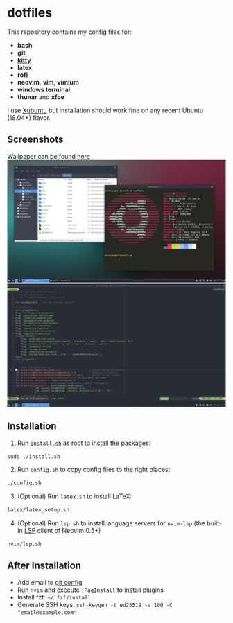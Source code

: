 # dotfiles

This repository contains my config files for:
- **bash**
- **git**
- [**kitty**](https://github.com/kovidgoyal/kitty)
- **latex**
- **rofi**
- **neovim**, **vim**, **vimium**
- **windows terminal**
- **thunar** and **xfce**

I use [Xubuntu](https://xubuntu.org/) but installation should work fine on any
recent Ubuntu (18.04+) flavor.


## Screenshots
Wallpaper can be found [here](./screenshots/wallpaper.png)
![Kitty and Thunar](./screenshots/shell.png)
![Neovim](./screenshots/neovim.png)


## Installation
1. Run `install.sh` as root to install the packages:
```sh
sudo ./install.sh
```
2. Run `config.sh` to copy config files to the right places:
```sh
./config.sh
```
3. (Optional) Run `latex.sh` to install LaTeX:
```sh
latex/latex_setup.sh
```
4. (Optional) Run `lsp.sh` to install language servers for `nvim-lsp` (the
built-in [LSP](https://microsoft.github.io/language-server-protocol/) client
of Neovim 0.5+)
```sh
nvim/lsp.sh
```


## After Installation
- Add email to [git config](git/.gitconfig)
- Run `nvim` and execute `:PaqInstall` to install plugins
- Install fzf: `~/.fzf/install`
- Generate SSH keys: `ssh-keygen -t ed25519 -a 100 -C "email@example.com"`
